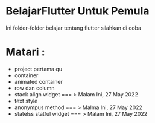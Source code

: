 # BelajarFlutter Untuk Pemula
Ini folder-folder belajar tentang flutter silahkan di coba

# Matari :

- project pertama qu
- container
- animated container
- row dan column
- stack align widget === > Malam Ini, 27 May 2022
- text style 
- anonympus method === > Malma Ini, 27 May 2022
- statelss statful widget === > Malam Ini, 27 May 2022
